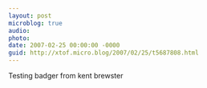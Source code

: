 ```yaml
---
layout: post
microblog: true
audio: 
photo: 
date: 2007-02-25 00:00:00 -0000
guid: http://xtof.micro.blog/2007/02/25/t5687808.html
---
```

Testing badger from kent brewster

